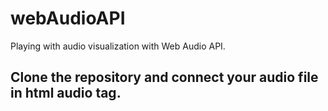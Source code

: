 # webAudioAPI
Playing with audio visualization with Web Audio API.

## Clone the repository and connect your audio file in html audio tag.
